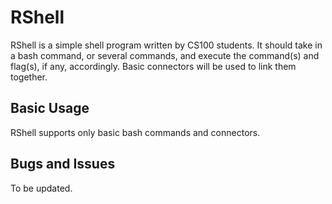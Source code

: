 # RShell

RShell is a simple shell program written by CS100 students. It should take in a bash command, or
several commands, and execute the command(s) and flag(s), if any, accordingly. Basic connectors will be used to link them
together.

## Basic Usage

RShell supports only basic bash commands and connectors.

## Bugs and Issues

To be updated.


